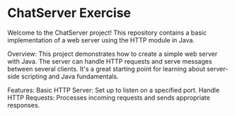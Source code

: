 # ChatServer Exercise

Welcome to the ChatServer project! This repository contains a basic implementation of a web server using the HTTP module in Java.

Overview:
This project demonstrates how to create a simple web server with Java. The server can handle HTTP requests and serve messages between several clients. It's a great starting point for learning about server-side scripting and Java fundamentals.

Features:
Basic HTTP Server: Set up to listen on a specified port.
Handle HTTP Requests: Processes incoming requests and sends appropriate responses.
